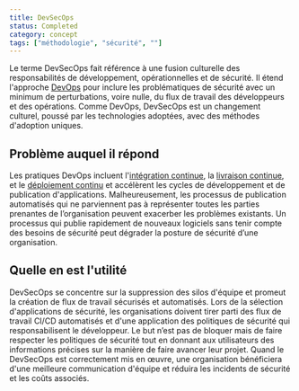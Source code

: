 ```yaml
---
title: DevSecOps 
status: Completed
category: concept
tags: ["méthodologie", "sécurité", ""]
---
```


Le terme DevSecOps fait référence à une fusion culturelle des responsabilités de développement, opérationnelles et de sécurité.
Il étend l'approche [DevOps](/fr/devops/) pour inclure les problématiques de sécurité
avec un minimum de perturbations, voire nulle, du flux de travail des développeurs et des opérations.
Comme DevOps, DevSecOps est un changement culturel, poussé par les technologies adoptées, avec des méthodes d'adoption uniques.

## Problème auquel il répond

Les pratiques DevOps incluent l'[intégration continue](/fr/continuous-integration/), la [livraison continue](/fr/continuous-delivery/),
et le [déploiement continu](/fr/continuous-deployment/) et accélèrent les cycles de développement et de publication d'applications.
Malheureusement, les processus de publication automatisés qui ne parviennent pas à représenter
toutes les parties prenantes de l’organisation peuvent exacerber les problèmes existants.
Un processus qui publie rapidement de nouveaux logiciels sans tenir compte des besoins de sécurité
peut dégrader la posture de sécurité d’une organisation.

## Quelle en est l'utilité

DevSecOps se concentre sur la suppression des silos d'équipe et promeut la création de flux de travail sécurisés et automatisés.
Lors de la sélection d'applications de sécurité, les organisations doivent tirer parti 
des flux de travail CI/CD automatisés et d'une application des politiques de sécurité qui responsabilisent le développeur.
Le but n’est pas de bloquer mais de faire respecter les politiques de sécurité
tout en donnant aux utilisateurs des informations précises sur la manière de faire avancer leur projet.
Quand le DevSecOps est correctement mis en œuvre, une organisation bénéficiera d'une meilleure communication d'équipe et
réduira les incidents de sécurité et les coûts associés.
